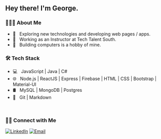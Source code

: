 <h2> Hey there! I'm George.</h2>

<h3> 👨🏻‍💻 About Me </h3>

- 🤔 &nbsp; Exploring new technologies and developing web pages / apps.
- 💼 &nbsp; Working as an Instructor at Tech Talent South.
- 🌱 &nbsp; Building computers is a hobby of mine.

<h3>🛠 Tech Stack</h3>

- 💻 &nbsp; JavaScript | Java | C#
- 🌐 &nbsp; Node.js | ReactJS | Express | Firebase | HTML | CSS | Bootstrap | Material-UI 
- 🛢 &nbsp; MySQL | MongoDB | Postgres 
- 🔧 &nbsp; Git | Markdown 

<br/>

<h3> 🤝🏻 Connect with Me </h3>

<p>
<a href="https://www.linkedin.com/in/gpgardner/"><img alt="LinkedIn" src="https://img.shields.io/badge/LinkedIn-George%20Gardner-blue?style=flat-square&logo=linkedin"></a>
<a href="mailto:gpgardner@yahoo.com"><img alt="Email" src="https://img.shields.io/badge/Email-gpgardner@yahoo.com-blue?style=flat-square&logo=gmail"></a>
</p>
